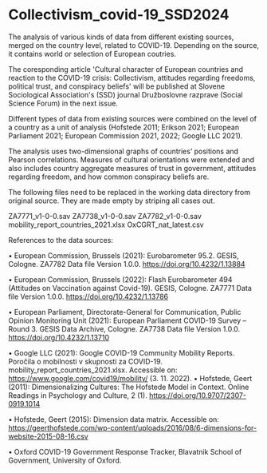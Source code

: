 ﻿# Collectivism_covid-19_SSD2024
The analysis of various kinds of data from different existing sources, merged on the country level, related to COVID-19. Depending on the source, it contains world or selection of European coutries.

The coresponding article 'Cultural character of European countries and reaction to the COVID-19 crisis: Collectivism, attitudes regarding freedoms, political trust, and conspiracy beliefs' will be published at Slovene Sociological Association's (SSD) journal Družboslovne razprave (Social Science Forum) in the next issue. 

Different types of data from existing sources were combined on the level of a country as a unit of analysis (Hofstede 2011; Erikson 2021; European Parliament 2021; European Commission 2021, 2022; Google LLC 2021). 

The analysis uses two-dimensional graphs of countries’ positions and Pearson correlations. Measures of cultural orientations were extended and also includes country aggregate measures of trust in government, attitudes regarding freedom, and how common conspiracy beliefs are. 

The following files need to be replaced in the working data directory from original source. They are made empty by striping all cases out.

ZA7771_v1-0-0.sav
ZA7738_v1-0-0.sav
ZA7782_v1-0-0.sav
mobility_report_countries_2021.xlsx
OxCGRT_nat_latest.csv

References to the data sources:

•	European Commission, Brussels (2021): Eurobarometer 95.2. GESIS, Cologne. ZA7782 Data file Version 1.0.0. https://doi.org/10.4232/1.13884

•	European Commission, Brussels (2022): Flash Eurobarometer 494 (Attitudes on Vaccination against Covid-19). GESIS, Cologne. ZA7771 Data file Version 1.0.0. https://doi.org/10.4232/1.13786 

•	European Parliament, Directorate-General for Communication, Public Opinion Monitoring Unit (2021): European Parliament COVID-19 Survey – Round 3. GESIS Data Archive, Cologne. ZA7738 Data file Version 1.0.0. https://doi.org/10.4232/1.13710 

•	Google LLC (2021): Google COVID-19 Community Mobility Reports. Poročila o mobilnosti v skupnosti za COVID-19. mobility_report_countries_2021.xlsx. Accessible on: https://www.google.com/covid19/mobility/ (3. 11. 2022).
•	Hofstede, Geert (2011): Dimensionalizing Cultures: The Hofstede Model in Context. Online Readings in Psychology and Culture, 2 (1). https://doi.org/10.9707/2307-0919.1014 

•	Hofstede, Geert (2015): Dimension data matrix. Accessible on: https://geerthofstede.com/wp-content/uploads/2016/08/6-dimensions-for-website-2015-08-16.csv 

•	Oxford COVID-19 Government Response Tracker, Blavatnik School of Government, University of Oxford.

